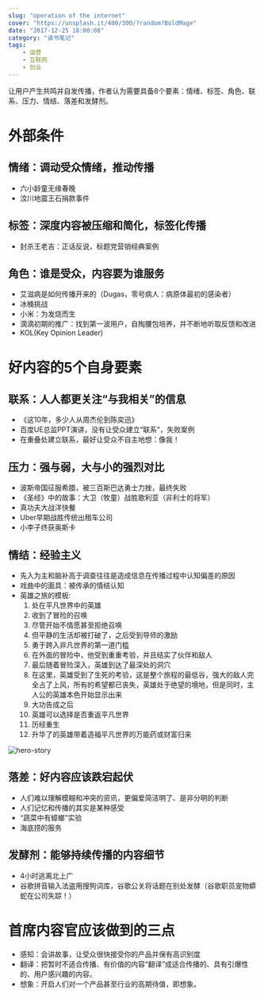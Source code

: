 ```yaml
---
slug: "operation of the internet"
cover: "https://unsplash.it/400/300/?random?BoldMage"
date: "2017-12-25 18:00:08"
category: "读书笔记"
tags:
    - 运营
    - 互联网
    - 创业
---
```

让用户产生共鸣并自发传播，作者认为需要具备8个要素：情绪、标签、角色、联系、压力、情结、落差和发酵剂。

# 外部条件

## 情绪：调动受众情绪，推动传播

- 六小龄童无缘春晚
- 汶川地震王石捐款事件

## 标签：深度内容被压缩和简化，标签化传播

- 封杀王老吉：正话反说，标题党营销经典案例

## 角色：谁是受众，内容要为谁服务

- 艾滋病是如何传播开来的（Dugas，零号病人：病原体最初的感染者）
- 冰桶挑战
- 小米：为发烧而生
- 滴滴初期的推广：找到第一波用户，自掏腰包培养，并不断地听取反馈和改进
- KOL(Key Opinion Leader)

# 好内容的5个自身要素

## 联系：人人都更关注“与我相关”的信息

- 《这10年，多少人从周杰伦到陈奕迅》
- 百度UE总监PPT演讲，没有让受众建立“联系”，失败案例
- 在重叠处建立联系，最好让受众不自主地想：像我！

## 压力：强与弱，大与小的强烈对比

- 波斯帝国征服希腊，被三百斯巴达勇士力挫，最终失败
- 《圣经》中的故事：大卫（牧童）战胜歌利亚（非利士的将军）
- 真功夫大战洋快餐
- Uber早期战胜传统出租车公司
- 小李子终获奥斯卡

## 情结：经验主义

- 先入为主和脑补高于调查往往是造成信息在传播过程中认知偏差的原因
- 戏曲中的面具：被传承的情结认知
- 英雄之旅的模板:
  1. 处在平凡世界中的英雄
  2. 收到了冒险的召唤
  3. 尽管开始不情愿甚至拒绝召唤
  4. 但平静的生活却被打破了，之后受到导师的激励
  5. 勇于跨入非凡世界的第一道门槛
  6. 在外面的冒险中，他受到重重考验，并且结实了伙伴和敌人
  7. 最后随着冒险深入，英雄到达了最深处的洞穴
  8. 在这里，英雄受到了生死的考验，这是整个旅程的最低谷，强大的敌人完全占了上风，所有的希望都已丧失，英雄处于绝望的境地，但是同时，主人公的英雄本色开始显示出来
  9. 大功告成之后
  10. 英雄可以选择是否重返平凡世界
  11. 历经重生
  12. 升华了的英雄带着造福平凡世界的万能药或财富归来

![hero-story](/Users/tristan/Desktop/hero-story.jpg)

## 落差：好内容应该跌宕起伏

- 人们难以理解模糊和冲突的资讯，更偏爱简洁明了、是非分明的判断
- 人们记忆和传播的其实是某种感受
- “蔬菜中有蟑螂”实验
- 海底捞的服务

## 发酵剂：能够持续传播的内容细节

- 4小时逃离北上广
- 谷歌拼音输入法盗用搜狗词库，谷歌公关将话题在别处发酵（谷歌职员宠物蟒蛇在公司失踪！）

# 首席内容官应该做到的三点

- 感知：会讲故事，让受众很快接受你的产品并保有高识别度
- 翻译：把暂时不适合传播、有价值的内容“翻译”成适合传播的、具有引爆性的、用户感兴趣的内容。
- 想象：开启人们对一个产品甚至行业的高期待值，即想象。


